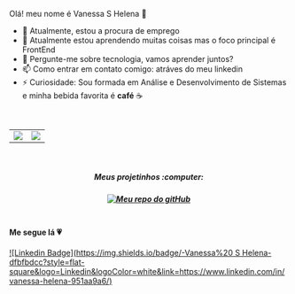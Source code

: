 Olá! meu nome é Vanessa S Helena :woman:

- 🔭 Atualmente, estou a procura de emprego
- 🌱 Atualmente estou aprendendo muitas coisas mas o foco principal é FrontEnd
- 💬 Pergunte-me sobre tecnologia, vamos aprender juntos? 
- 📫 Como entrar em contato comigo: atráves do meu linkedin
- ⚡ Curiosidade: Sou formada em Análise e Desenvolvimento de Sistemas e minha bebida favorita é **café** ☕
<br/>
<center>
<table>
<tr>
<a href="https://github.com/anuraghazra/github-readme-stats">
  <td><img align="center" src="https://github-readme-stats.vercel.app/api?username=Vanessasz&show_icons=true&theme=cobalt" /></td>
</a>
<a href="https://github.com/anuraghazra/convoychat">
  <td><img align="center" src="https://github-readme-stats.vercel.app/api/top-langs/?username=Vanessasz&theme=cobalt&layout=compact" /></td>
</a>
</tr>
</table>
</center>
<br/>
<center>
<table>
<tr>
<h5>Meus projetinhos :computer:<h5>
<center>
<a href="https://github.com/Vanessasz?tab=repositories">
<img border="0" alt="Meu repo do gitHub" src="https://media.giphy.com/media/xH7Yh3DSNvn4k/giphy.gif">
</a>
</tr>
</table>
</center>

#### Me segue lá 💗

[![Linkedin Badge](https://img.shields.io/badge/-Vanessa%20 S Helena-dfbfbdcc?style=flat-square&logo=Linkedin&logoColor=white&link=https://www.linkedin.com/in/vanessa-helena-951aa9a6/)](https://www.linkedin.com/in/vanessa-helena-951aa9a6/) 

